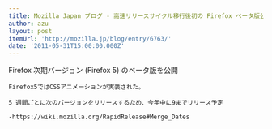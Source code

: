 ```yaml
---
title: Mozilla Japan ブログ - 高速リリースサイクル移行後初の Firefox ベータ版公開
author: azu
layout: post
itemUrl: 'http://mozilla.jp/blog/entry/6763/'
date: '2011-05-31T15:00:00.000Z'
---
```

Firefox 次期バージョン (Firefox 5) のベータ版を公開

    Firefox5ではCSSアニメーションが実装された。

    5 週間ごとに次のバージョンをリリースするため、今年中に9までリリース予定

    -https://wiki.mozilla.org/RapidRelease#Merge_Dates
